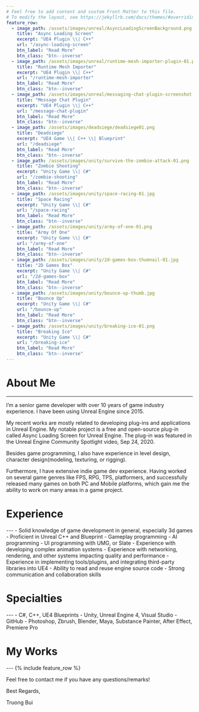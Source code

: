 ```yaml
---
# Feel free to add content and custom Front Matter to this file.
# To modify the layout, see https://jekyllrb.com/docs/themes/#overriding-theme-defaults
feature_row:  
  - image_path: /assets/images/unreal/AsyncLoadingScreenBackground.png
    title: "Async Loading Screen"    
    excerpt: "UE4 Plugin \\| C++"
    url: "/async-loading-screen"
    btn_label: "Read More"
    btn_class: "btn--inverse"
  - image_path: /assets/images/unreal/runtime-mesh-importer-plugin-01.png    
    title: "Runtime Mesh Importer"
    excerpt: "UE4 Plugin \\| C++"
    url: "/runtime-mesh-importer"
    btn_label: "Read More"
    btn_class: "btn--inverse"
  - image_path: /assets/images/unreal/messaging-chat-plugin-screenshot-final.png   
    title: "Message Chat Plugin"
    excerpt: "UE4 Plugin \\| C++"
    url: "/message-chat-plugin"
    btn_label: "Read More"
    btn_class: "btn--inverse"
  - image_path: /assets/images/deadsiege/deadsiege01.png
    title: "Deadsiege"    
    excerpt: "UE4 Game \\| C++ \\| Blueprint"
    url: "/deadsiege"
    btn_label: "Read More"
    btn_class: "btn--inverse"
  - image_path: /assets/images/unity/survive-the-zombie-attack-01.png 
    title: "Zombie Shooting"
    excerpt: "Unity Game \\| C#"
    url: "/zombie-shooting"
    btn_label: "Read More"
    btn_class: "btn--inverse"
  - image_path: /assets/images/unity/space-racing-01.jpg
    title: "Space Racing"
    excerpt: "Unity Game \\| C#"
    url: "/space-racing"
    btn_label: "Read More"
    btn_class: "btn--inverse"
  - image_path: /assets/images/unity/army-of-one-01.png
    title: "Army Of One"
    excerpt: "Unity Game \\| C#"
    url: "/army-of-one"
    btn_label: "Read More"
    btn_class: "btn--inverse"
  - image_path: /assets/images/unity/2d-games-box-thumnail-01.jpg
    title: "2D Games Box"
    excerpt: "Unity Game \\| C#"
    url: "/2d-games-box"
    btn_label: "Read More"
    btn_class: "btn--inverse"
  - image_path: /assets/images/unity/bounce-up-thumb.jpg
    title: "Bounce Up"
    excerpt: "Unity Game \\| C#"
    url: "/bounce-up"
    btn_label: "Read More"
    btn_class: "btn--inverse"
  - image_path: /assets/images/unity/breaking-ice-01.png
    title: "Breaking Ice"
    excerpt: "Unity Game \\| C#"
    url: "/breaking-ice"
    btn_label: "Read More"
    btn_class: "btn--inverse"
---
```


<h1> About Me </h1>

---

I’m a senior game developer with over 10 years of game industry experience. I have been using Unreal Engine since 2015. 

My recent works are mostly related to developing plug-ins and applications in Unreal Engine. My notable project is a free and open-source plug-in called Async Loading Screen for Unreal Engine. The plug-in was featured in the Unreal Engine Community Spotlight video, Sep 24, 2020.

Besides game programming, I also have experience in level design, character design(modeling, texturing, or rigging).

Furthermore, I have extensive indie game dev experience. Having worked on several game genres like FPS, RPG, TPS, platformers, and successfully released many games on both PC and Mobile platforms, which gain me the ability to work on many areas in a game project.

<h1> Experience </h1>
---
- Solid knowledge of game development in general, especially 3d games
- Proficient in Unreal C++ and Blueprint
- Gameplay programming
- AI programming
- UI programming with UMG, or Slate
- Experience with developing complex animation systems
- Experience with networking, rendering, and other systems impacting quality and performance    
- Experience in implementing tools/plugins, and integrating third-party libraries into UE4
- Ability to read and reuse engine source code	
- Strong communication and collaboration skills

<h1> Specialties </h1>
---
- C#, C++, UE4 Blueprints
- Unity, Unreal Engine 4, Visual Studio
- GitHub
- Photoshop, Zbrush, Blender, Maya, Substance Painter, After Effect, Premiere Pro

<h1> My Works </h1>
---
{% include feature_row %}

Feel free to contact me if you have any questions/remarks!

Best Regards,

Truong Bui